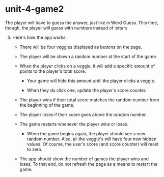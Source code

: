 # unit-4-game2
The player will have to guess the answer, just like in Word Guess. This time, though, the player will guess with numbers instead of letters. 

3. Here's how the app works:

   * There will be four veggies displayed as buttons on the page.

   * The player will be shown a random number at the start of the game.

   * When the player clicks on a veggie, it will add a specific amount of points to the player's total score. 

     * Your game will hide this amount until the player clicks a veggie.
     
     * When they do click one, update the player's score counter.

   * The player wins if their total score matches the random number from the beginning of the game.

   * The player loses if their score goes above the random number.

   * The game restarts whenever the player wins or loses.

     * When the game begins again, the player should see a new random number. Also, all the veggie's will have four new hidden values. Of course, the user's score (and score counter) will reset to zero.

   * The app should show the number of games the player wins and loses. To that end, do not refresh the page as a means to restart the game.
